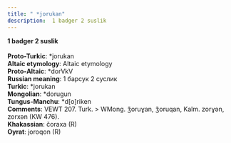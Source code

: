 ```yaml
---
title: " *jorukan"
description:  1 badger 2 suslik
---
```

<p data-pagefind-weight="0.5">
<strong> 1 badger 2 suslik</strong><br><br>
<strong>Proto-Turkic</strong>:  *jorukan<br>
<strong>Altaic etymology</strong>:  Altaic etymology<br>
<strong> Proto-Altaic</strong>:  *dorVkV<br>
<strong>Russian meaning</strong>:  1 барсук 2 суслик<br>
<strong>Turkic</strong>:  *jorukan<br>
<strong>Mongolian</strong>:  *dorugun<br>
<strong>Tungus-Manchu</strong>:  *d[o]riken<br>
<strong>Comments</strong>:  VEWT 207. Turk. > WMong. ǯoruɣan, ǯoruqan, Kalm. zorɣǝn, zorxǝn (KW 476).<br>
<strong>Khakassian</strong>:  čoraxa (R)<br>
<strong>Oyrat</strong>:  joroqon (R)<br>

</p>
